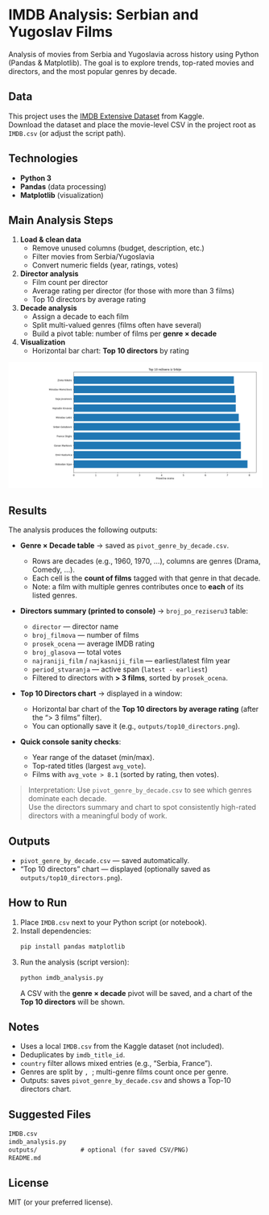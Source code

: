 # IMDB Analysis: Serbian and Yugoslav Films

Analysis of movies from Serbia and Yugoslavia across history using Python (Pandas & Matplotlib).
The goal is to explore trends, top-rated movies and directors, and the most popular genres by decade.

## Data
This project uses the [IMDB Extensive Dataset](https://www.kaggle.com/datasets/simhyunsu/imdbextensivedataset) from Kaggle.  
Download the dataset and place the movie-level CSV in the project root as `IMDB.csv` (or adjust the script path).

## Technologies
- **Python 3**
- **Pandas** (data processing)
- **Matplotlib** (visualization)

## Main Analysis Steps
1. **Load & clean data**
   - Remove unused columns (budget, description, etc.)
   - Filter movies from Serbia/Yugoslavia
   - Convert numeric fields (year, ratings, votes)
2. **Director analysis**
   - Film count per director
   - Average rating per director (for those with more than 3 films)
   - Top 10 directors by average rating
3. **Decade analysis**
   - Assign a decade to each film
   - Split multi-valued genres (films often have several)
   - Build a pivot table: number of films per **genre × decade**
4. **Visualization**
   - Horizontal bar chart: **Top 10 directors** by rating
  
![Top 10 directors](assets/top10_directors.png)


## Results

The analysis produces the following outputs:

- **Genre × Decade table** → saved as `pivot_genre_by_decade.csv`.
  - Rows are decades (e.g., 1960, 1970, …), columns are genres (Drama, Comedy, …).
  - Each cell is the **count of films** tagged with that genre in that decade.
  - Note: a film with multiple genres contributes once to **each** of its listed genres.

- **Directors summary (printed to console)** → `broj_po_reziseru3` table:
  - `director` — director name  
  - `broj_filmova` — number of films  
  - `prosek_ocena` — average IMDB rating  
  - `broj_glasova` — total votes  
  - `najraniji_film` / `najkasniji_film` — earliest/latest film year  
  - `period_stvaranja` — active span (`latest - earliest`)  
  - Filtered to directors with **> 3 films**, sorted by `prosek_ocena`.

- **Top 10 Directors chart** → displayed in a window:
  - Horizontal bar chart of the **Top 10 directors by average rating** (after the “> 3 films” filter).
  - You can optionally save it (e.g., `outputs/top10_directors.png`).

- **Quick console sanity checks**:
  - Year range of the dataset (min/max).
  - Top-rated titles (largest `avg_vote`).
  - Films with `avg_vote > 8.1` (sorted by rating, then votes).

> Interpretation: Use `pivot_genre_by_decade.csv` to see which genres dominate each decade.  
> Use the directors summary and chart to spot consistently high-rated directors with a meaningful body of work.

## Outputs
- `pivot_genre_by_decade.csv` — saved automatically.
- “Top 10 directors” chart — displayed (optionally saved as `outputs/top10_directors.png`).

## How to Run
1. Place `IMDB.csv` next to your Python script (or notebook).
2. Install dependencies:
   ```bash
   pip install pandas matplotlib
   ```
3. Run the analysis (script version):
   ```bash
   python imdb_analysis.py
   ```
   A CSV with the **genre × decade** pivot will be saved, and a chart of the **Top 10 directors** will be shown.

## Notes
- Uses a local `IMDB.csv` from the Kaggle dataset (not included).
- Deduplicates by `imdb_title_id`.
- `country` filter allows mixed entries (e.g., “Serbia, France”).
- Genres are split by `, `; multi-genre films count once per genre.
- Outputs: saves `pivot_genre_by_decade.csv` and shows a Top-10 directors chart.


## Suggested Files
```
IMDB.csv
imdb_analysis.py
outputs/            # optional (for saved CSV/PNG)
README.md
```

## License
MIT (or your preferred license).
